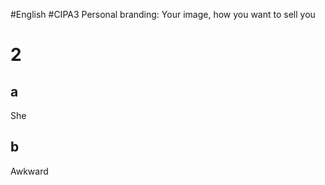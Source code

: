 #English #CIPA3 
Personal branding: Your image, how you want to sell you

# 2
## a
She 
## b 
Awkward

